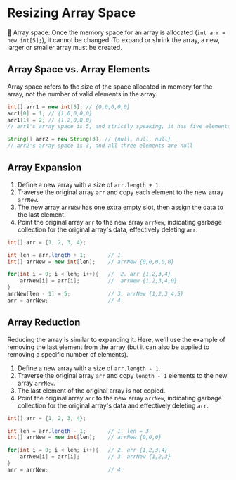 # Resizing Array Space

📌 Array space: Once the memory space for an array is allocated (`int arr = new int[5];`), it cannot be changed. To expand or shrink the array, a new, larger or smaller array must be created.

## Array Space vs. Array Elements

Array space refers to the size of the space allocated in memory for the array, not the number of valid elements in the array.

```java
int[] arr1 = new int[5]; // {0,0,0,0,0}
arr1[0] = 1; // {1,0,0,0,0}
arr1[1] = 2; // {1,2,0,0,0}
// arr1's array space is 5, and strictly speaking, it has five elements—two explicitly assigned values and three default values

String[] arr2 = new String[3]; // {null, null, null} 
// arr2's array space is 3, and all three elements are null
```




## Array Expansion

1. Define a new array with a size of `arr.length + 1`.
2. Traverse the original array `arr` and copy each element to the new array `arrNew`.
3. The new array `arrNew` has one extra empty slot, then assign the data to the last element.
4. Point the original array `arr` to the new array `arrNew`, indicating garbage collection for the original array's data, effectively deleting `arr`.

```java
int[] arr = {1, 2, 3, 4};

int len = arr.length + 1;		// 1.
int[] arrNew = new int[len];    // arrNew {0,0,0,0,0}

for(int i = 0; i < len; i++){   //  2. arr {1,2,3,4}
    arrNew[i] = arr[i];			//  arrNew {1,2,3,4,0}
}
arrNew[len - 1] = 5;       	    // 3. arrNew {1,2,3,4,5}
arr = arrNew;              	    // 4.
```



## Array Reduction

Reducing the array is similar to expanding it. Here, we'll use the example of removing the last element from the array (but it can also be applied to removing a specific number of elements).

1. Define a new array with a size of `arr.length - 1`.
2. Traverse the original array `arr` and copy `length - 1` elements to the new array `arrNew`.
3. The last element of the original array is not copied.
4. Point the original array `arr` to the new array `arrNew`, indicating garbage collection for the original array's data and effectively deleting `arr`.

```java
int[] arr = {1, 2, 3, 4};

int len = arr.length - 1;		// 1. len = 3 
int[] arrNew = new int[len];    // arrNew {0,0,0}

for(int i = 0; i < len; i++){   // 2. arr {1,2,3,4}
    arrNew[i] = arr[i];			// 3. arrNew {1,2,3}
} 
arr = arrNew;                   // 4.
```